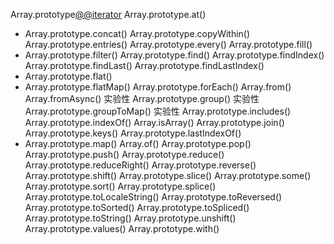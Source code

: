 Array.prototype[@@iterator]()
Array.prototype.at()
* Array.prototype.concat()
Array.prototype.copyWithin()
Array.prototype.entries()
Array.prototype.every()
Array.prototype.fill()
* Array.prototype.filter()
Array.prototype.find()
Array.prototype.findIndex()
Array.prototype.findLast()
Array.prototype.findLastIndex()
* Array.prototype.flat()
* Array.prototype.flatMap()
Array.prototype.forEach()
Array.from()
Array.fromAsync()
实验性
Array.prototype.group()
实验性
Array.prototype.groupToMap()
实验性
Array.prototype.includes()
Array.prototype.indexOf()
Array.isArray()
Array.prototype.join()
Array.prototype.keys()
Array.prototype.lastIndexOf()
* Array.prototype.map()
Array.of()
Array.prototype.pop()
Array.prototype.push()
Array.prototype.reduce()
Array.prototype.reduceRight()
Array.prototype.reverse()
Array.prototype.shift()
Array.prototype.slice()
Array.prototype.some()
Array.prototype.sort()
Array.prototype.splice()
Array.prototype.toLocaleString()
Array.prototype.toReversed()
Array.prototype.toSorted()
Array.prototype.toSpliced()
Array.prototype.toString()
Array.prototype.unshift()
Array.prototype.values()
Array.prototype.with()
